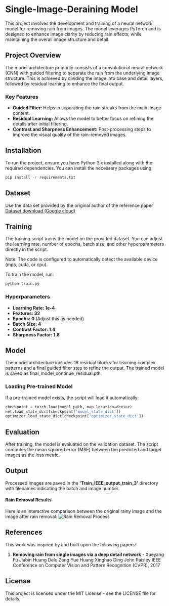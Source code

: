 # Single-Image-Deraining Model
This project involves the development and training of a neural network model for removing rain from images. The model leverages PyTorch and is designed to enhance image clarity by reducing rain effects, while maintaining the overall image structure and detail.



## Project Overview
The model architecture primarily consists of a convolutional neural network (CNN) with guided filtering to separate the rain from the underlying image structure. This is achieved by dividing the image into base and detail layers, followed by residual learning to enhance the final output.

### Key Features
- **Guided Filter:** Helps in separating the rain streaks from the main image content.
- **Residual Learning:** Allows the model to better focus on refining the details after initial filtering.
- **Contrast and Sharpness Enhancement:** Post-processing steps to improve the visual quality of the rain-removed images.



## Installation
To run the project, ensure you have Python 3.x installed along with the required dependencies. You can install the necessary packages using:
```bash
pip install -r requirements.txt
```


## Dataset
Use the data set provided by the original author of the reference paper
[Dataset download (Google cloud)](https://drive.google.com/file/d/10cu6MA4fQ2Dz16zfzyrQWDDhOWhRdhpq/view)



## Training
The training script trains the model on the provided dataset. You can adjust the learning rate, number of epochs, batch size, and other hyperparameters directly in the script.

Note: The code is configured to automatically detect the available device (mps, cuda, or cpu).

To train the model, run:
```bash
python train.py
```
### Hyperparameters
* **Learning Rate: 1e-4**
* **Features: 32**
* **Epochs: 0** (Adjust this as needed)
* **Batch Size: 4**
* **Contrast Factor: 1.4**
* **Sharpness Factor: 1.8**



## Model
The model architecture includes 16 residual blocks for learning complex patterns and a final guided filter step to refine the output. The trained model is saved as final_model_continue_residual.pth.

### Loading Pre-trained Model
If a pre-trained model exists, the script will load it automatically:
```python
checkpoint = torch.load(model_path, map_location=device)
net.load_state_dict(checkpoint['model_state_dict'])
optimizer.load_state_dict(checkpoint['optimizer_state_dict'])
```



## Evaluation
After training, the model is evaluated on the validation dataset. The script computes the mean squared error (MSE) between the predicted and target images as the loss metric.



## Output
Processed images are saved in the **'Train_IEEE_output_train_3'** directory with filenames indicating the batch and image number.
#### Rain Removal Results
Here is an interactive comparison between the original rainy image and the image after rain removal:
![Rain Removal Process](https://github.com/PonNowJin/Single-Image-Deraining/blob/main/OutputDemo/image_6_rain.gif)




## References
This work was inspired by and built upon the following papers:
1. **Removing rain from single images via a deep detail network** - Xueyang Fu Jiabin Huang Delu Zeng Yue Huang Xinghao Ding John Paisley IEEE Conference on Computer Vision and Pattern Recognition (CVPR), 2017



## License
This project is licensed under the MIT License - see the LICENSE file for details.
